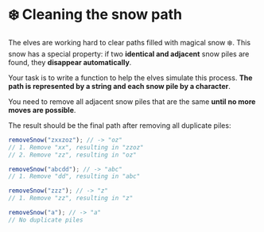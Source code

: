 # ❄️ Cleaning the snow path

The elves are working hard to clear paths filled with magical snow ❄️. This snow has a special property: if two **identical and adjacent** snow piles are found, they **disappear automatically**.

Your task is to write a function to help the elves simulate this process. **The path is represented by a string and each snow pile by a character**.

You need to remove all adjacent snow piles that are the same **until no more moves are possible**.

The result should be the final path after removing all duplicate piles:

```javascript
removeSnow("zxxzoz"); // -> "oz"
// 1. Remove "xx", resulting in "zzoz"
// 2. Remove "zz", resulting in "oz"

removeSnow("abcdd"); // -> "abc"
// 1. Remove "dd", resulting in "abc"

removeSnow("zzz"); // -> "z"
// 1. Remove "zz", resulting in "z"

removeSnow("a"); // -> "a"
// No duplicate piles
```
